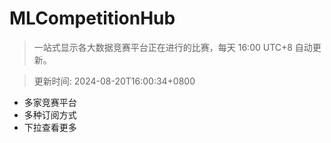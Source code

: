 # MLCompetitionHub

> 一站式显示各大数据竞赛平台正在进行的比赛，每天 16:00 UTC+8 自动更新。
  
> 更新时间: 2024-08-20T16:00:34+0800 

* 多家竞赛平台
* 多种订阅方式
* 下拉查看更多